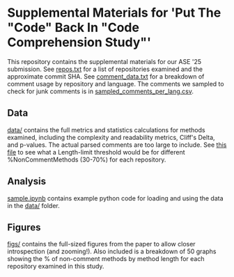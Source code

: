 # Supplemental Materials for 'Put The "Code" Back In "Code Comprehension Study"'

This repository contains the supplemental materials for our ASE '25 submission.
See [repos.txt](./repos.txt) for a list of repositories examined and the approximate commit SHA.
See [comment_data.txt](./comment_data.txt) for a breakdown of comment usage by repository and language. The comments we sampled to check for junk comments is in [sampled_comments_per_lang.csv](./data/sampled_comments_per_lang.csv).

## Data
[data/](./data/) contains the full metrics and statistics calculations for methods examined, including the complexity and readability metrics, Cliff's Delta, and p-values. The actual parsed comments are too large to include. See [this file](./data/repo_decision_points.csv) to see what a Length-limit threshold would be for different %NonCommentMethods (30-70%) for each repository.

## Analysis
[sample.ipynb](./sample.ipynb) contains example python code for loading and using the data in the [data/](./data) folder.

## Figures
[figs/](./figs) contains the full-sized figures from the paper to allow closer introspection (and zooming!). Also included is a breakdown of 50 graphs showing the % of non-comment methods by method length for each repository examined in this study.
